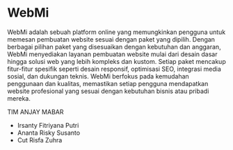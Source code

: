 # WebMi
WebMi adalah sebuah platform online yang memungkinkan pengguna untuk memesan pembuatan website sesuai dengan paket yang dipilih. Dengan berbagai pilihan paket yang disesuaikan dengan kebutuhan dan anggaran, WebMi menyediakan layanan pembuatan website mulai dari desain dasar hingga solusi web yang lebih kompleks dan kustom. Setiap paket mencakup fitur-fitur spesifik seperti desain responsif, optimisasi SEO, integrasi media sosial, dan dukungan teknis. WebMi berfokus pada kemudahan penggunaan dan kualitas, memastikan setiap pengguna mendapatkan website profesional yang sesuai dengan kebutuhan bisnis atau pribadi mereka.

TIM ANJAY MABAR
- Irsanty Fitriyana Putri
- Ananta Risky Susanto
- Cut Risfa Zuhra 